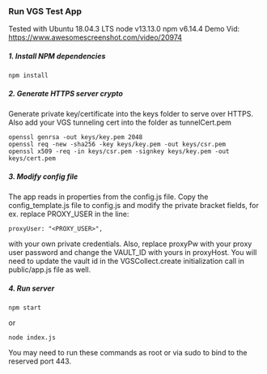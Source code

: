 ### Run VGS Test App

Tested with Ubuntu 18.04.3 LTS node v13.13.0 npm v6.14.4
Demo Vid: https://www.awesomescreenshot.com/video/20974

##### 1. Install NPM dependencies
```
npm install
```

##### 2. Generate HTTPS server crypto
Generate private key/certificate into the keys folder to serve over HTTPS.
Also add your VGS tunneling cert into the folder as tunnelCert.pem
```
openssl genrsa -out keys/key.pem 2048
openssl req -new -sha256 -key keys/key.pem -out keys/csr.pem
openssl x509 -req -in keys/csr.pem -signkey keys/key.pem -out keys/cert.pem
```

##### 3. Modify config file
The app reads in properties from the config.js file. Copy the config_template.js file to config.js and 
modify the private bracket fields, for ex. replace PROXY_USER in the line:
```
proxyUser: "<PROXY_USER>",
```
with your own private credentials.
Also, replace proxyPw with your proxy user password and change the VAULT_ID with yours in proxyHost.
You will need to update the vault id in the VGSCollect.create initialization call in public/app.js file as well.

##### 4. Run server
```
npm start
```
or
```
node index.js
```
You may need to run these commands as root or via sudo to bind to the reserved port 443.
